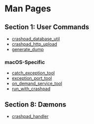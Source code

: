 <!--
Copyright 2016 The Crashpad Authors

Licensed under the Apache License, Version 2.0 (the "License");
you may not use this file except in compliance with the License.
You may obtain a copy of the License at

    http://www.apache.org/licenses/LICENSE-2.0

Unless required by applicable law or agreed to in writing, software
distributed under the License is distributed on an "AS IS" BASIS,
WITHOUT WARRANTIES OR CONDITIONS OF ANY KIND, either express or implied.
See the License for the specific language governing permissions and
limitations under the License.
-->

# Man Pages

## Section 1: User Commands

 * [crashpad_database_util](../tools/crashpad_database_util.md)
 * [crashpad_http_upload](../tools/crashpad_http_upload.md)
 * [generate_dump](../tools/generate_dump.md)

### macOS-Specific

 * [catch_exception_tool](../tools/mac/catch_exception_tool.md)
 * [exception_port_tool](../tools/mac/exception_port_tool.md)
 * [on_demand_service_tool](../tools/mac/on_demand_service_tool.md)
 * [run_with_crashpad](../tools/run_with_crashpad.md)

## Section 8: Dӕmons

 * [crashpad_handler](../handler/crashpad_handler.md)
